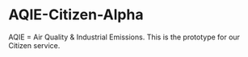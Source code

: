 # AQIE-Citizen-Alpha
AQIE = Air Quality &amp; Industrial Emissions. This is the prototype for our Citizen service.
